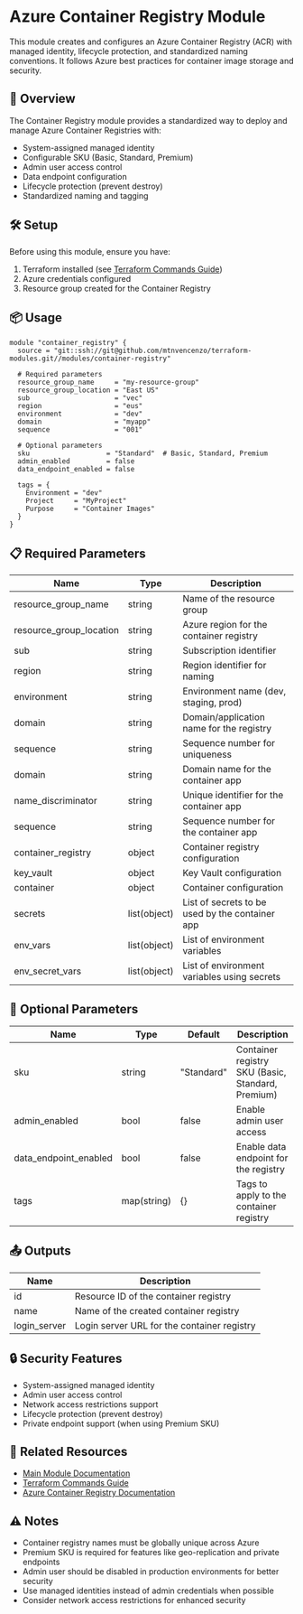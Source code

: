 # Azure Container Registry Module

This module creates and configures an Azure Container Registry (ACR) with managed identity, lifecycle protection, and standardized naming conventions. It follows Azure best practices for container image storage and security.

## 🚀 Overview

The Container Registry module provides a standardized way to deploy and manage Azure Container Registries with:
- System-assigned managed identity
- Configurable SKU (Basic, Standard, Premium)
- Admin user access control
- Data endpoint configuration
- Lifecycle protection (prevent destroy)
- Standardized naming and tagging

## 🛠️ Setup

Before using this module, ensure you have:
1. Terraform installed (see [Terraform Commands Guide](../../.readme/terraform-commands.md))
2. Azure credentials configured
3. Resource group created for the Container Registry

## 📦 Usage

```hcl
module "container_registry" {
  source = "git::ssh://git@github.com/mtnvencenzo/terraform-modules.git//modules/container-registry"

  # Required parameters
  resource_group_name     = "my-resource-group"
  resource_group_location = "East US"
  sub                     = "vec"
  region                  = "eus"
  environment             = "dev"
  domain                  = "myapp"
  sequence                = "001"

  # Optional parameters
  sku                   = "Standard"  # Basic, Standard, Premium
  admin_enabled         = false
  data_endpoint_enabled = false

  tags = {
    Environment = "dev"
    Project     = "MyProject"
    Purpose     = "Container Images"
  }
}
```

## 📋 Required Parameters

| Name | Type | Description |
|------|------|-------------|
| resource_group_name | string | Name of the resource group |
| resource_group_location | string | Azure region for the container registry |
| sub | string | Subscription identifier |
| region | string | Region identifier for naming |
| environment | string | Environment name (dev, staging, prod) |
| domain | string | Domain/application name for the registry |
| sequence | string | Sequence number for uniqueness |
| domain | string | Domain name for the container app |
| name_discriminator | string | Unique identifier for the container app |
| sequence | string | Sequence number for the container app |
| container_registry | object | Container registry configuration |
| key_vault | object | Key Vault configuration |
| container | object | Container configuration |
| secrets | list(object) | List of secrets to be used by the container app |
| env_vars | list(object) | List of environment variables |
| env_secret_vars | list(object) | List of environment variables using secrets |

## 🔧 Optional Parameters

| Name | Type | Default | Description |
|------|------|---------|-------------|
| sku | string | "Standard" | Container registry SKU (Basic, Standard, Premium) |
| admin_enabled | bool | false | Enable admin user access |
| data_endpoint_enabled | bool | false | Enable data endpoint for the registry |
| tags | map(string) | {} | Tags to apply to the container registry |

## 📤 Outputs

| Name | Description |
|------|-------------|
| id | Resource ID of the container registry |
| name | Name of the created container registry |
| login_server | Login server URL for the container registry |

## 🔒 Security Features

- System-assigned managed identity
- Admin user access control
- Network access restrictions support
- Lifecycle protection (prevent destroy)
- Private endpoint support (when using Premium SKU)

## 🔗 Related Resources

- [Main Module Documentation](../../README.md)
- [Terraform Commands Guide](../../.readme/terraform-commands.md)
- [Azure Container Registry Documentation](https://docs.microsoft.com/en-us/azure/container-registry/)

## ⚠️ Notes

- Container registry names must be globally unique across Azure
- Premium SKU is required for features like geo-replication and private endpoints
- Admin user should be disabled in production environments for better security
- Use managed identities instead of admin credentials when possible
- Consider network access restrictions for enhanced security
